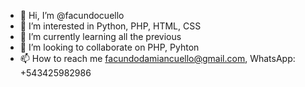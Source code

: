 - 👋 Hi, I’m @facundocuello
- 👀 I’m interested in Python, PHP, HTML, CSS
- 🌱 I’m currently learning all the previous
- 💞️ I’m looking to collaborate on PHP, Pyhton
- 📫 How to reach me facundodamiancuello@gmail.com, WhatsApp: +543425982986

<!---
facundocuello/facundocuello is a ✨ special ✨ repository because its `README.md` (this file) appears on your GitHub profile.
You can click the Preview link to take a look at your changes.
--->
